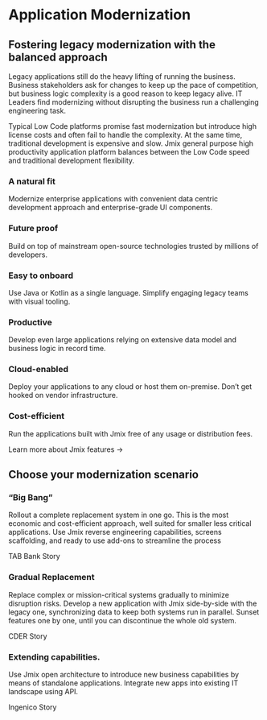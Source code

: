 # Application Modernization

## Fostering legacy modernization with the balanced approach

Legacy applications still do the heavy lifting of running the business. Business stakeholders ask for changes to keep up the pace of competition, but business logic complexity is a good reason to keep legacy alive. IT Leaders find modernizing without disrupting the business run a challenging engineering task.

Typical Low Code platforms promise fast modernization but introduce high license costs and often fail to handle the complexity. At the same time, traditional development is expensive and slow. Jmix general purpose high productivity application platform balances between the Low Code speed and traditional development flexibility.

### A natural fit

Modernize enterprise applications with convenient data centric development approach and enterprise-grade UI components.

### Future proof

Build on top of mainstream open-source technologies trusted by millions of developers.

### Easy to onboard

Use Java or Kotlin as a single language. Simplify engaging legacy teams with visual tooling.

### Productive

Develop even large applications relying on extensive data model and business logic in record time.

### Cloud-enabled

Deploy your applications to any cloud or host them on-premise. Don’t get hooked on vendor infrastructure.

### Cost-efficient

Run the applications built with Jmix free of any usage or distribution fees.


Learn more about Jmix features ->

## Choose your modernization scenario

### “Big Bang”

Rollout a complete replacement system in one go. This is the most economic and cost-efficient approach, well suited for smaller less critical applications. Use Jmix reverse engineering capabilities, screens scaffolding, and ready to use add-ons to streamline the process

TAB Bank Story


### Gradual Replacement

Replace complex or mission-critical systems gradually to minimize disruption risks. Develop a new application with Jmix side-by-side with the legacy one, synchronizing data to keep both systems run in parallel. Sunset features one by one, until you can discontinue the whole old system.

CDER Story


### Extending capabilities.

Use Jmix open architecture to introduce new business capabilities by means of standalone applications. Integrate new apps into existing IT landscape using API.

Ingenico Story

